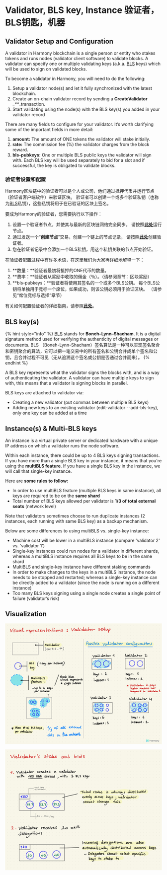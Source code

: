 # Validator, BLS key, Instance 验证者，BLS钥匙，机器

## Validator Setup and Configuration

A validator in Harmony blockchain is a single person or entity who stakes tokens and runs nodes \(validator client software\) to validate blocks. A validator can specify one or multiple validating keys \(a.k.a. [BLS](https://en.wikipedia.org/wiki/Boneh%E2%80%93Lynn%E2%80%93Shacham) keys\) which will be used to sign on validated blocks.

To become a validator in Harmony, you will need to do the following:

1. Setup a validator node\(s\) and let it fully synchronized with the latest blockchain. 
2. Create an on-chain validator record by sending a **CreateValidator** \__\*\*_\_transaction. 
3. Start validating using the node\(s\) with the BLS key\(s\) you added in your validator record

There are many fields to configure for your validator. It’s worth clarifying some of the important fields in more detail:

1. **amount:** The amount of ONE tokens the validator will stake initially.
2. **rate:** The commission fee \(%\) the validator charges from the block reward. 
3. **bls-pubkeys:** One or multiple BLS public keys the validator will sign with. Each BLS key will be used separately to bid for a slot and if successful, the key is obligated to validate blocks. 

### **验证者设置和配置** <a id="b99e"></a>

Harmony区块链中的验证者可以是个人或公司，他们通过抵押代币并运行节点（验证者客户端软件）来验证区块。 验证者可以创建一个或多个验证私钥（也称为[BLS](https://en.wikipedia.org/wiki/Boneh%E2%80%93Lynn%E2%80%93Shacham)私钥），这些私钥将用于在已验证的区块上签名。

要成为Harmony的验证者，您需要执行以下操作：

1. 设置一个验证者节点，并使其与最新的区块链网络完全同步。 请按照[**此处**](https://docs.harmony.one/home/validators/first-time-setup)运行节点。
2. 通过发送一个“**创建节点**”交易，创建一个链上的节点记录， 请按照[**此处**](https://docs.harmony.one/home/validators/first-time-setup/creating-a-validator)创建验证者。
3. 您在验证者记录中会添加一个BLS私钥，用这个私钥关联的节点开始验证。

在验证者配置过程中有许多术语，在这里我们为大家再详细地解释一下：

1. **数量：**验证者最初将抵押的ONE代币的数量。
2. **费率：**验证者从奖励中收取的佣金（％）。（请参阅章节：区块奖励）
3. **bls-pubkeys：**验证者将使用其签名的一个或多个BLS公钥。 每个BLS公钥将单独用于竞标一个席位，如果成功，则该公钥必须用于验证区块。 （请参见“席位竞标与选择”章节）

有关如何配置验证者的详细指南，请参照[**此处**](https://docs.harmony.one/home/validators/managing-your-validator/changing-validator-information)。

## BLS key\(s\)

{% hint style="info" %}
[BLS](https://en.wikipedia.org/wiki/Boneh%E2%80%93Lynn%E2%80%93Shacham) stands for **Boneh–Lynn–Shacham**. It is a digital signature method used for verifying the authenticity of digital messages or documents. BLS （Boneh-Lynn-Shacham）签名算法是一种可以实现签名聚合和密钥聚合的算法，它可以把一笔交易中的所有签名和公钥合并成单个签名和公钥，且合并过程不可见（无从追溯这个签名或公钥是否通过合并而来）。
{% endhint %}

A BLS key represents what the validator signs the blocks with, and is a way of authenticating the validator. A validator can have multiple keys to sign with, this means that a validator is signing blocks in parallel.

BLS keys are attached to validator via:

* Creating a new validator \(put commas between multiple BLS keys\)
* Adding new keys to an existing validator \(edit-validator --add-bls-key\), only one key can be added at a time

## Instance\(s\) & Multi-BLS keys

An instance is a virtual private server or dedicated hardware with a unique IP address on which a validator runs the node software.

Within each instance, there could be up to 4 BLS keys signing transactions. If you have more than a single BLS key in your instance, it means that you're using the **multiBLS feature**. If you have a single BLS key in the instance, we will call that single-key instance.

Here are **some rules to follow:**

* In order to use multiBLS feature \(multiple BLS keys in same instance\), all keys are required to be on the **same shard**
* Total number of BLS keys allowed per validator is **1/3 of total external seats** \(network level\)

Note that validators sometimes choose to run duplicate instances \(2 instances, each running with same BLS key\) as a backup mechanism.

Below are some differences to using multiBLS vs. single-key instance:

* Machine cost will be lower in a multiBLS instance \(compare 'validator 2' vs. 'validator 1'\)
* Single-key instances could run nodes for a validator in different shards, whereas a multiBLS instance requires all BLS keys to be in the same shard
* MultiBLS and single-key instance have different staking commands
* In order to make changes to the keys in a multiBLS instance, the node needs to be stopped and restarted; whereas a single-key instance can be directly added to a validator \(since the node is running on a different instance\)
* Too many BLS keys signing using a single node creates a single point of failure \(validator’s risk\)

## Visualization

![](../../../.gitbook/assets/image-88.png)

![](../../../.gitbook/assets/image-62.png)

